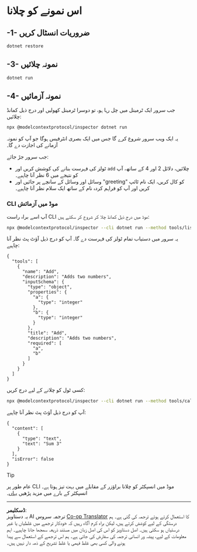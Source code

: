 <!--
CO_OP_TRANSLATOR_METADATA:
{
  "original_hash": "92af35e8c34923031f3d228dffad9ebb",
  "translation_date": "2025-09-03T15:58:18+00:00",
  "source_file": "03-GettingStarted/01-first-server/solution/dotnet/README.md",
  "language_code": "ur"
}
-->
# اس نمونے کو چلانا

## -1- ضروریات انسٹال کریں

```bash
dotnet restore
```

## -3- نمونہ چلائیں

```bash
dotnet run
```

## -4- نمونہ آزمائیں

جب سرور ایک ٹرمینل میں چل رہا ہو، تو دوسرا ٹرمینل کھولیں اور درج ذیل کمانڈ چلائیں:

```bash
npx @modelcontextprotocol/inspector dotnet run
```

یہ ایک ویب سرور شروع کرے گا جس میں ایک بصری انٹرفیس ہوگا جو آپ کو نمونہ آزمانے کی اجازت دے گا۔

جب سرور جڑ جائے:

- ٹولز کی فہرست بنانے کی کوشش کریں اور `add` چلائیں، دلائل 2 اور 4 کے ساتھ، آپ کو نتیجے میں 6 نظر آنا چاہیے۔
- وسائل اور وسائل کے سانچے پر جائیں اور "greeting" کو کال کریں، ایک نام ٹائپ کریں اور آپ کو فراہم کردہ نام کے ساتھ ایک سلام نظر آنا چاہیے۔

### CLI موڈ میں آزمائش

آپ اسے براہ راست CLI موڈ میں درج ذیل کمانڈ چلا کر شروع کر سکتے ہیں:

```bash
npx @modelcontextprotocol/inspector --cli dotnet run --method tools/list
```

یہ سرور میں دستیاب تمام ٹولز کی فہرست دے گا۔ آپ کو درج ذیل آؤٹ پٹ نظر آنا چاہیے:

```text
{
  "tools": [
    {
      "name": "Add",
      "description": "Adds two numbers",
      "inputSchema": {
        "type": "object",
        "properties": {
          "a": {
            "type": "integer"
          },
          "b": {
            "type": "integer"
          }
        },
        "title": "Add",
        "description": "Adds two numbers",
        "required": [
          "a",
          "b"
        ]
      }
    }
  ]
}
```

کسی ٹول کو چلانے کے لیے درج کریں:

```bash
npx @modelcontextprotocol/inspector --cli dotnet run --method tools/call --tool-name Add --tool-arg a=1 --tool-arg b=2
```

آپ کو درج ذیل آؤٹ پٹ نظر آنا چاہیے:

```text
{
  "content": [
    {
      "type": "text",
      "text": "Sum 3"
    }
  ],
  "isError": false
}
```

> [!TIP]
> عام طور پر CLI موڈ میں انسپکٹر کو چلانا براؤزر کے مقابلے میں بہت تیز ہوتا ہے۔
> انسپکٹر کے بارے میں مزید پڑھیں [یہاں](https://github.com/modelcontextprotocol/inspector)۔

---

**ڈسکلیمر**:  
یہ دستاویز AI ترجمہ سروس [Co-op Translator](https://github.com/Azure/co-op-translator) کا استعمال کرتے ہوئے ترجمہ کی گئی ہے۔ ہم درستگی کے لیے کوشش کرتے ہیں، لیکن براہ کرم آگاہ رہیں کہ خودکار ترجمے میں غلطیاں یا غیر درستیاں ہو سکتی ہیں۔ اصل دستاویز کو اس کی اصل زبان میں مستند ذریعہ سمجھا جانا چاہیے۔ اہم معلومات کے لیے، پیشہ ور انسانی ترجمہ کی سفارش کی جاتی ہے۔ ہم اس ترجمے کے استعمال سے پیدا ہونے والی کسی بھی غلط فہمی یا غلط تشریح کے ذمہ دار نہیں ہیں۔
